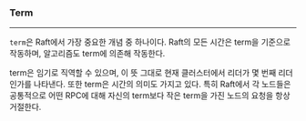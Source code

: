 ### Term

<hr>

`term`은 Raft에서 가장 중요한 개념 중 하나이다. Raft의 모든 시간은 term을 기준으로 작동하며, 알고리즘도 term에 의존해 작동한다.

term은 임기로 직역할 수 있으며, 이 뜻 그대로 현재 클러스터에서 리더가 몇 번째 리더인가를 나타낸다. 또한 term은 시간의 의미도 가지고 있다. 특히 Raft에서 각 노드들은 공통적으로 어떤 RPC에 대해 자신의 term보다 작은 term을 가진 노드의 요청을 항상 거절한다.